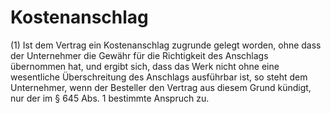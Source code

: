 # Kostenanschlag

(1) Ist dem Vertrag ein Kostenanschlag zugrunde gelegt worden, ohne dass der Unternehmer die Gewähr für die Richtigkeit des Anschlags übernommen hat, und ergibt sich, dass das Werk nicht ohne eine wesentliche Überschreitung des Anschlags ausführbar ist, so steht dem Unternehmer, wenn der Besteller den Vertrag aus diesem Grund kündigt, nur der im § 645 Abs. 1 bestimmte Anspruch zu.